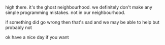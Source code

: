 high there. it's the ghost neighbourhood.
we definitely don't make any simple programming mistakes.
not in our neighbourhood.

if something did go wrong then that's sad and we may be able to help but probably not

ok have a nice day if you want
